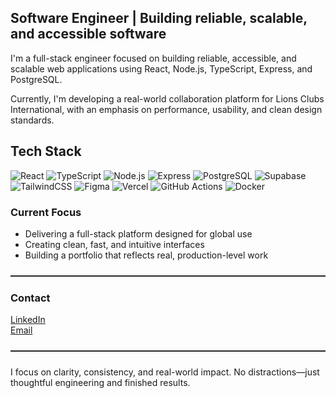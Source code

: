 ## Software Engineer | Building reliable, scalable, and accessible software

I'm a full-stack engineer focused on building reliable, accessible, and scalable web applications using React, Node.js, TypeScript, Express, and PostgreSQL.

Currently, I'm developing a real-world collaboration platform for Lions Clubs International, with an emphasis on performance, usability, and clean design standards.



## Tech Stack

<p align="left">
  <img src="https://img.shields.io/badge/React-20232A?style=for-the-badge&logo=react&logoColor=61DAFB" alt="React" />
  <img src="https://img.shields.io/badge/TypeScript-007ACC?style=for-the-badge&logo=typescript&logoColor=white" alt="TypeScript" />
  <img src="https://img.shields.io/badge/Node.js-339933?style=for-the-badge&logo=nodedotjs&logoColor=white" alt="Node.js" />
  <img src="https://img.shields.io/badge/Express-000000?style=for-the-badge&logo=express&logoColor=white" alt="Express" />
  <img src="https://img.shields.io/badge/PostgreSQL-4169E1?style=for-the-badge&logo=postgresql&logoColor=white" alt="PostgreSQL" />
  <img src="https://img.shields.io/badge/Supabase-3ECF8E?style=for-the-badge&logo=supabase&logoColor=white" alt="Supabase" />
  <img src="https://img.shields.io/badge/TailwindCSS-06B6D4?style=for-the-badge&logo=tailwindcss&logoColor=white" alt="TailwindCSS" />
  <img src="https://img.shields.io/badge/Figma-F24E1E?style=for-the-badge&logo=figma&logoColor=white" alt="Figma" />
  <img src="https://img.shields.io/badge/Vercel-000000?style=for-the-badge&logo=vercel&logoColor=white" alt="Vercel" />
  <img src="https://img.shields.io/badge/GitHub Actions-2088FF?style=for-the-badge&logo=github-actions&logoColor=white" alt="GitHub Actions" />
  <img src="https://img.shields.io/badge/Docker-2496ED?style=for-the-badge&logo=docker&logoColor=white" alt="Docker" />
</p>



### Current Focus

- Delivering a full-stack platform designed for global use  
- Creating clean, fast, and intuitive interfaces  
- Building a portfolio that reflects real, production-level work

<hr style="border: none; border-top: 1px solid #333; margin: 24px 0;" />

### Contact

[LinkedIn](https://www.linkedin.com/in/ivanbravodev/)  
[Email](mailto:ivanbravoprofessional@gmail.com)

<hr style="border: none; border-top: 1px solid #333; margin: 24px 0;" />

I focus on clarity, consistency, and real-world impact. No distractions—just thoughtful engineering and finished results.
